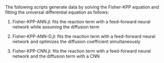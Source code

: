 
The following scripts generate data by solving the Fisher-KPP equation and fitting the universal differential equation as follows:

1. Fisher-KPP-ANN.jl: fits the reaction term with a feed-forward neural network while assuming the diffusion term 

2. Fisher-KPP-ANN-D.jl: fits the reaction term with a feed-forward neural network and optimizes the diffusion coefficient simultaneously 

3. Fisher-KPP-CNN.jl: fits the reaction term with a feed-forward neural network and the diffusion term with a CNN 
